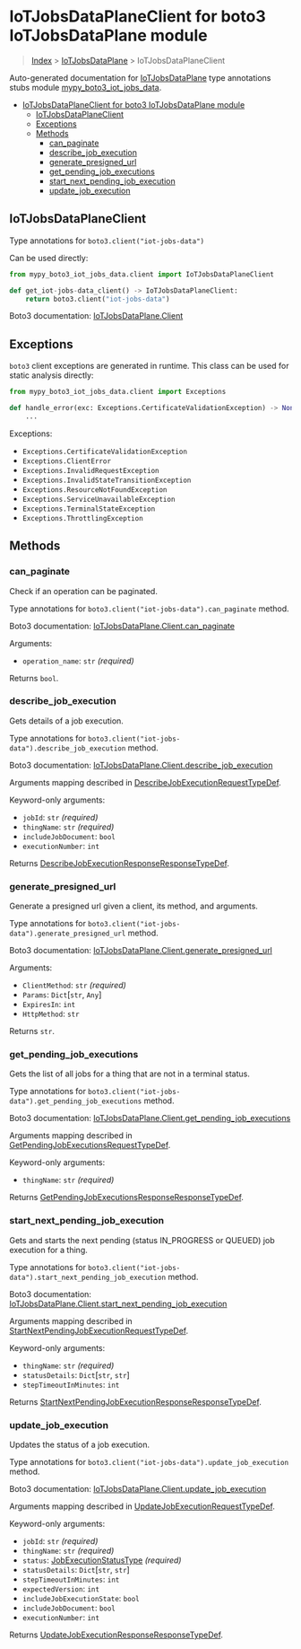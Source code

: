 # IoTJobsDataPlaneClient for boto3 IoTJobsDataPlane module

> [Index](..) > [IoTJobsDataPlane](.) > IoTJobsDataPlaneClient

Auto-generated documentation for
[IoTJobsDataPlane](https://boto3.amazonaws.com/v1/documentation/api/latest/reference/services/iot-jobs-data.html#IoTJobsDataPlane)
type annotations stubs module
[mypy_boto3_iot_jobs_data](https://pypi.org/project/mypy-boto3-iot-jobs-data/).

- [IoTJobsDataPlaneClient for boto3 IoTJobsDataPlane module](#iotjobsdataplaneclient-for-boto3-iotjobsdataplane-module)
  - [IoTJobsDataPlaneClient](#iotjobsdataplaneclient)
  - [Exceptions](#exceptions)
  - [Methods](#methods)
    - [can_paginate](#can_paginate)
    - [describe_job_execution](#describe_job_execution)
    - [generate_presigned_url](#generate_presigned_url)
    - [get_pending_job_executions](#get_pending_job_executions)
    - [start_next_pending_job_execution](#start_next_pending_job_execution)
    - [update_job_execution](#update_job_execution)

## IoTJobsDataPlaneClient

Type annotations for `boto3.client("iot-jobs-data")`

Can be used directly:

```python
from mypy_boto3_iot_jobs_data.client import IoTJobsDataPlaneClient

def get_iot-jobs-data_client() -> IoTJobsDataPlaneClient:
    return boto3.client("iot-jobs-data")
```

Boto3 documentation:
[IoTJobsDataPlane.Client](https://boto3.amazonaws.com/v1/documentation/api/latest/reference/services/iot-jobs-data.html#IoTJobsDataPlane.Client)

## Exceptions

`boto3` client exceptions are generated in runtime. This class can be used for
static analysis directly:

```python
from mypy_boto3_iot_jobs_data.client import Exceptions

def handle_error(exc: Exceptions.CertificateValidationException) -> None:
    ...
```

Exceptions:

- `Exceptions.CertificateValidationException`
- `Exceptions.ClientError`
- `Exceptions.InvalidRequestException`
- `Exceptions.InvalidStateTransitionException`
- `Exceptions.ResourceNotFoundException`
- `Exceptions.ServiceUnavailableException`
- `Exceptions.TerminalStateException`
- `Exceptions.ThrottlingException`

## Methods

### can_paginate

Check if an operation can be paginated.

Type annotations for `boto3.client("iot-jobs-data").can_paginate` method.

Boto3 documentation:
[IoTJobsDataPlane.Client.can_paginate](https://boto3.amazonaws.com/v1/documentation/api/latest/reference/services/iot-jobs-data.html#IoTJobsDataPlane.Client.can_paginate)

Arguments:

- `operation_name`: `str` *(required)*

Returns `bool`.

### describe_job_execution

Gets details of a job execution.

Type annotations for `boto3.client("iot-jobs-data").describe_job_execution`
method.

Boto3 documentation:
[IoTJobsDataPlane.Client.describe_job_execution](https://boto3.amazonaws.com/v1/documentation/api/latest/reference/services/iot-jobs-data.html#IoTJobsDataPlane.Client.describe_job_execution)

Arguments mapping described in
[DescribeJobExecutionRequestTypeDef](./type_defs.md#describejobexecutionrequesttypedef).

Keyword-only arguments:

- `jobId`: `str` *(required)*
- `thingName`: `str` *(required)*
- `includeJobDocument`: `bool`
- `executionNumber`: `int`

Returns
[DescribeJobExecutionResponseResponseTypeDef](./type_defs.md#describejobexecutionresponseresponsetypedef).

### generate_presigned_url

Generate a presigned url given a client, its method, and arguments.

Type annotations for `boto3.client("iot-jobs-data").generate_presigned_url`
method.

Boto3 documentation:
[IoTJobsDataPlane.Client.generate_presigned_url](https://boto3.amazonaws.com/v1/documentation/api/latest/reference/services/iot-jobs-data.html#IoTJobsDataPlane.Client.generate_presigned_url)

Arguments:

- `ClientMethod`: `str` *(required)*
- `Params`: `Dict`\[`str`, `Any`\]
- `ExpiresIn`: `int`
- `HttpMethod`: `str`

Returns `str`.

### get_pending_job_executions

Gets the list of all jobs for a thing that are not in a terminal status.

Type annotations for `boto3.client("iot-jobs-data").get_pending_job_executions`
method.

Boto3 documentation:
[IoTJobsDataPlane.Client.get_pending_job_executions](https://boto3.amazonaws.com/v1/documentation/api/latest/reference/services/iot-jobs-data.html#IoTJobsDataPlane.Client.get_pending_job_executions)

Arguments mapping described in
[GetPendingJobExecutionsRequestTypeDef](./type_defs.md#getpendingjobexecutionsrequesttypedef).

Keyword-only arguments:

- `thingName`: `str` *(required)*

Returns
[GetPendingJobExecutionsResponseResponseTypeDef](./type_defs.md#getpendingjobexecutionsresponseresponsetypedef).

### start_next_pending_job_execution

Gets and starts the next pending (status IN_PROGRESS or QUEUED) job execution
for a thing.

Type annotations for
`boto3.client("iot-jobs-data").start_next_pending_job_execution` method.

Boto3 documentation:
[IoTJobsDataPlane.Client.start_next_pending_job_execution](https://boto3.amazonaws.com/v1/documentation/api/latest/reference/services/iot-jobs-data.html#IoTJobsDataPlane.Client.start_next_pending_job_execution)

Arguments mapping described in
[StartNextPendingJobExecutionRequestTypeDef](./type_defs.md#startnextpendingjobexecutionrequesttypedef).

Keyword-only arguments:

- `thingName`: `str` *(required)*
- `statusDetails`: `Dict`\[`str`, `str`\]
- `stepTimeoutInMinutes`: `int`

Returns
[StartNextPendingJobExecutionResponseResponseTypeDef](./type_defs.md#startnextpendingjobexecutionresponseresponsetypedef).

### update_job_execution

Updates the status of a job execution.

Type annotations for `boto3.client("iot-jobs-data").update_job_execution`
method.

Boto3 documentation:
[IoTJobsDataPlane.Client.update_job_execution](https://boto3.amazonaws.com/v1/documentation/api/latest/reference/services/iot-jobs-data.html#IoTJobsDataPlane.Client.update_job_execution)

Arguments mapping described in
[UpdateJobExecutionRequestTypeDef](./type_defs.md#updatejobexecutionrequesttypedef).

Keyword-only arguments:

- `jobId`: `str` *(required)*
- `thingName`: `str` *(required)*
- `status`: [JobExecutionStatusType](./literals.md#jobexecutionstatustype)
  *(required)*
- `statusDetails`: `Dict`\[`str`, `str`\]
- `stepTimeoutInMinutes`: `int`
- `expectedVersion`: `int`
- `includeJobExecutionState`: `bool`
- `includeJobDocument`: `bool`
- `executionNumber`: `int`

Returns
[UpdateJobExecutionResponseResponseTypeDef](./type_defs.md#updatejobexecutionresponseresponsetypedef).
